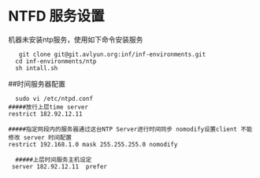 # NTFD 服务设置
 机器未安装ntp服务，使用如下命令安装服务
  ```shell
    git clone git@git.avlyun.org:inf/inf-environments.git
    cd inf-environments/ntp
    sh intall.sh
   ```
##时间服务器配置
  
   ```shell
   sudo vi /etc/ntpd.conf
   #####放行上层time server
   restrict 182.92.12.11 
   
   #####指定网段内的服务器通过这台NTP Server进行时间同步 nomodify设置client 不能修改 server 时间配置
   restrict 192.168.1.0 mask 255.255.255.0 nomodify
   
   #####上层时间服务主机设定
    server 182.92.12.11  prefer
   ```
   
